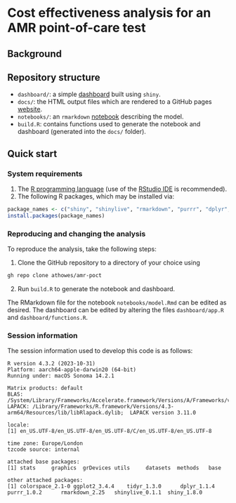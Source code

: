 # Cost effectiveness analysis for an AMR point-of-care test

## Background

## Repository structure

* `dashboard/`: a simple [dashboard](https://athowes.github.io/amr-poct/dashboard/) built using `shiny`.
* `docs/`: the HTML output files which are rendered to a GitHub pages [website](https://athowes.github.io/amr-poct/).
* `notebooks/`: an `rmarkdown` [notebook](https://athowes.github.io/amr-poct/model) describing the model.
* `build.R`: contains functions used to generate the notebook and dashboard (generated into the `docs/` folder).

## Quick start

### System requirements

1. The [R programming language](https://www.r-project.org/) (use of the [RStudio IDE](https://posit.co/products/open-source/rstudio/) is recommended).
2. The following R packages, which may be installed via:

```r
package_names <- c("shiny", "shinylive", "rmarkdown", "purrr", "dplyr", "tidyr", "ggplot2", "colorspace")
install.packages(package_names)
```

### Reproducing and changing the analysis

To reproduce the analysis, take the following steps:

1. Clone the GitHub repository to a directory of your choice using

```sh
gh repo clone athowes/amr-poct
```

2. Run `build.R` to generate the notebook and dashboard. 

The RMarkdown file for the notebook `notebooks/model.Rmd` can be edited as desired.
The dashboard can be edited by altering the files `dashboard/app.R` and `dashboard/functions.R`.

### Session information

The session information used to develop this code is as follows:

```
R version 4.3.2 (2023-10-31)
Platform: aarch64-apple-darwin20 (64-bit)
Running under: macOS Sonoma 14.2.1

Matrix products: default
BLAS:   /System/Library/Frameworks/Accelerate.framework/Versions/A/Frameworks/vecLib.framework/Versions/A/libBLAS.dylib 
LAPACK: /Library/Frameworks/R.framework/Versions/4.3-arm64/Resources/lib/libRlapack.dylib;  LAPACK version 3.11.0

locale:
[1] en_US.UTF-8/en_US.UTF-8/en_US.UTF-8/C/en_US.UTF-8/en_US.UTF-8

time zone: Europe/London
tzcode source: internal

attached base packages:
[1] stats     graphics  grDevices utils     datasets  methods   base     

other attached packages:
[1] colorspace_2.1-0 ggplot2_3.4.4    tidyr_1.3.0      dplyr_1.1.4      purrr_1.0.2      rmarkdown_2.25   shinylive_0.1.1  shiny_1.8.0
```
